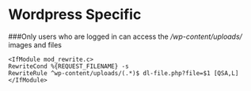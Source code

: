 # Wordpress Specific

###Only users who are logged in can access the */wp-content/uploads/* images and files

```Text
<IfModule mod_rewrite.c>
RewriteCond %{REQUEST_FILENAME} -s
RewriteRule ^wp-content/uploads/(.*)$ dl-file.php?file=$1 [QSA,L]
</IfModule>
```
